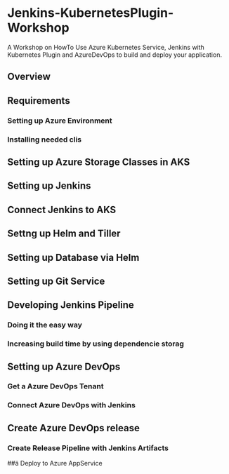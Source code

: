 # Jenkins-KubernetesPlugin-Workshop
A Workshop on HowTo Use Azure Kubernetes Service, Jenkins with Kubernetes Plugin and AzureDevOps to build and deploy your application.

## Overview


## Requirements

### Setting up Azure Environment

### Installing needed clis

## Setting up Azure Storage Classes in AKS

## Setting up Jenkins 

## Connect Jenkins to AKS

## Settng up Helm and Tiller

## Setting up Database via Helm

## Setting up Git Service

## Developing Jenkins Pipeline

### Doing it the easy way

### Increasing build time by using dependencie storag

## Setting up Azure DevOps

### Get a Azure DevOps Tenant

### Connect Azure DevOps with Jenkins

## Create Azure DevOps release

### Create Release Pipeline with Jenkins Artifacts

##ä Deploy to Azure AppService
